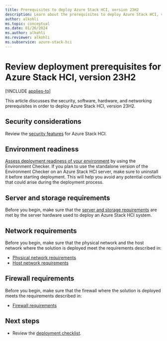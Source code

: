 ```yaml
---
title: Prerequisites to deploy Azure Stack HCI, version 23H2
description: Learn about the prerequisites to deploy Azure Stack HCI, version 23H2.
author: alkohli
ms.topic: conceptual
ms.date: 01/26/2024
ms.author: alkohli
ms.reviewer: alkohli
ms.subservice: azure-stack-hci
---
```


# Review deployment prerequisites for Azure Stack HCI, version 23H2

[!INCLUDE [applies-to](../../includes/hci-applies-to-23h2.md)]

This article discusses the security, software, hardware, and networking prerequisites in order to deploy Azure Stack HCI, version 23H2.

## Security considerations

Review the [security features](../concepts/security-features.md) for Azure Stack HCI.

## Environment readiness

[Assess deployment readiness of your environment](../manage/use-environment-checker.md) by using the Environment Checker. If you plan to use the standalone version of the Environment Checker on an Azure Stack HCI server, make sure to uninstall it before starting deployment. This will help you avoid any potential conflicts that could arise during the deployment process.

## Server and storage requirements

Before you begin, make sure that the [server and storage requirements](../concepts/system-requirements-23h2.md#server-and-storage-requirements) are met by the server hardware used to deploy an Azure Stack HCI system.

## Network requirements

Before you begin, make sure that the physical network and the host network where the solution is deployed meet the requirements described in:

- [Physical network requirements](../concepts/physical-network-requirements.md)
- [Host network requirements](../concepts/host-network-requirements.md)

## Firewall requirements

Before you begin, make sure that the firewall where the solution is deployed meets the requirements described in:

- [Firewall requirements](../concepts/firewall-requirements.md)

## Next steps

- Review the [deployment checklist](deployment-checklist.md).
